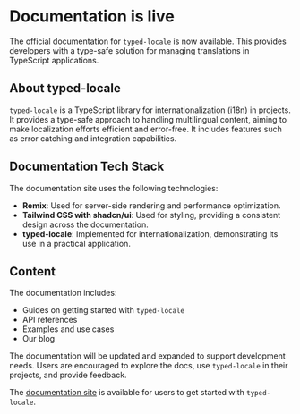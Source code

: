 # Documentation is live

The official documentation for `typed-locale` is now available. This provides developers with a type-safe solution for managing translations in TypeScript applications.

## About typed-locale

`typed-locale` is a TypeScript library for internationalization (i18n) in projects. It provides a type-safe approach to handling multilingual content, aiming to make localization efforts efficient and error-free. It includes features such as error catching and integration capabilities.

## Documentation Tech Stack

The documentation site uses the following technologies:

- **Remix**: Used for server-side rendering and performance optimization.
- **Tailwind CSS with shadcn/ui**: Used for styling, providing a consistent design across the documentation.
- **typed-locale**: Implemented for internationalization, demonstrating its use in a practical application.

## Content

The documentation includes:

- Guides on getting started with `typed-locale`
- API references
- Examples and use cases
- Our blog

The documentation will be updated and expanded to support development needs. Users are encouraged to explore the docs, use `typed-locale` in their projects, and provide feedback.

The [documentation site](/) is available for users to get started with `typed-locale`.
